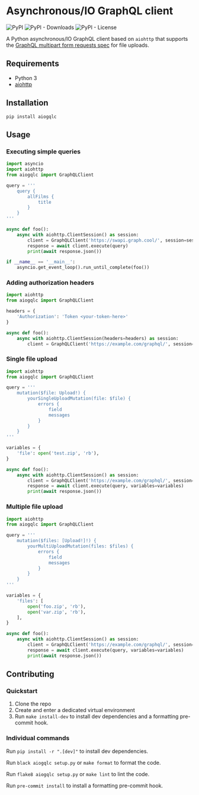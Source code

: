 # Asynchronous/IO GraphQL client

![PyPI](https://img.shields.io/pypi/v/aiogqlc)
![PyPI - Downloads](https://img.shields.io/pypi/dm/aiogqlc)
![PyPI - License](https://img.shields.io/pypi/l/aiogqlc)

A Python asynchronous/IO GraphQL client based on `aiohttp` that supports the [GraphQL multipart form requests spec](https://github.com/jaydenseric/graphql-multipart-request-spec) for file uploads.

## Requirements

- Python 3
- [aiohttp](https://pypi.org/project/aiohttp/)

## Installation

```pip install aiogqlc```

## Usage

### Executing simple queries

```python
import asyncio
import aiohttp
from aiogqlc import GraphQLClient

query = '''
    query {
        allFilms {
            title
        }
    }
'''

async def foo():
    async with aiohttp.ClientSession() as session:
        client = GraphQLClient('https://swapi.graph.cool/', session=session)
        response = await client.execute(query)
        print(await response.json())

if __name__ == '__main__':
    asyncio.get_event_loop().run_until_complete(foo())
```

### Adding authorization headers

```python
import aiohttp
from aiogqlc import GraphQLClient

headers = {
    'Authorization': 'Token <your-token-here>'
}

async def foo():
    async with aiohttp.ClientSession(headers=headers) as session:
        client = GraphQLClient('https://example.com/graphql/', session=session)
```

### Single file upload

```python
import aiohttp
from aiogqlc import GraphQLClient

query = '''
    mutation($file: Upload!) {
        yourSingleUploadMutation(file: $file) {
            errors {
                field
                messages
            }
        }
    }
'''

variables = {
    'file': open('test.zip', 'rb'),
}

async def foo():
    async with aiohttp.ClientSession() as session:
        client = GraphQLClient('https://example.com/graphql/', session=session)
        response = await client.execute(query, variables=variables)
        print(await response.json())
```

### Multiple file upload

```python
import aiohttp
from aiogqlc import GraphQLClient

query = '''
    mutation($files: [Upload!]!) {
        yourMultiUploadMutation(files: $files) {
            errors {
                field
                messages
            }
        }
    }
'''

variables = {
    'files': [
        open('foo.zip', 'rb'),
        open('var.zip', 'rb'),
    ],
}

async def foo():
    async with aiohttp.ClientSession() as session:
        client = GraphQLClient('https://example.com/graphql/', session=session)
        response = await client.execute(query, variables=variables)
        print(await response.json())
```

## Contributing

### Quickstart

1. Clone the repo
2. Create and enter a dedicated virtual environment
3. Run `make install-dev` to install dev dependencies and a formatting pre-commit hook.

### Individual commands

Run `pip install -r ".[dev]"` to install dev dependencies.

Run `black aiogqlc setup.py` or `make format` to format the code.

Run `flake8 aiogqlc setup.py` or `make lint` to lint the code.

Run `pre-commit install` to install a formatting pre-commit hook.

